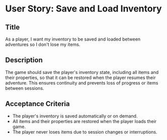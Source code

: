 
# User Story: Save and Load Inventory

## Title
As a player, I want my inventory to be saved and loaded between adventures so I don't lose my items.

## Description
The game should save the player's inventory state, including all items and their properties, so that it can be restored when the player resumes their adventure. This ensures continuity and prevents loss of progress or items between sessions.

## Acceptance Criteria
- The player's inventory is saved automatically or on demand.
- All items and their properties are restored when the player loads their game.
- The player never loses items due to session changes or interruptions.
